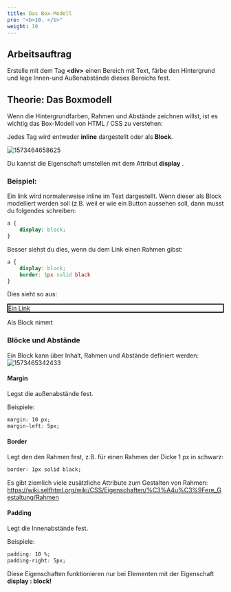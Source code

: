 ```yaml
---
title: Das Box-Modell
pre: "<b>10. </b>"
weight: 10
---
```


## Arbeitsauftrag

Erstelle mit dem Tag **\<div\>** einen Bereich mit Text, färbe den Hintergrund und lege Innen-und Außenabstände dieses Bereichs fest.

## Theorie: Das Boxmodell

Wenn die Hintergrundfarben, Rahmen und Abstände zeichnen willst, ist es wichtig das Box-Modell von HTML / CSS zu verstehen:

Jedes Tag wird entweder **inline** dargestellt oder als **Block**. 

![1573464658625](/html/inlineblock.png)

Du kannst die Eigenschaft umstellen mit dem Attribut **display** .

### Beispiel: 

Ein link wird normalerweise inline im Text dargestellt. Wenn dieser als Block modelliert werden soll (z.B. weil er wie ein Button aussehen soll, dann musst du folgendes schreiben:

```css
a {
    display: block;
}
```

Besser siehst du dies, wenn du dem Link einen Rahmen gibst:

```css
a {
    display: block;
    border: 1px solid black
}
```

Dies sieht so aus:

<a href="/" style="display: block; border: 2px solid black;">Ein Link</a>

Als Block nimmt 

### Blöcke und Abstände

Ein Block kann über Inhalt, Rahmen und Abstände definiert werden:![1573465342433](/html/boxmodell.png)

#### Margin

Legst die außenabstände fest. 

Beispiele:

  ```css
margin: 10 px;
margin-left: 5px;
  ```

#### Border

Legt den den Rahmen fest, z.B. für einen Rahmen der Dicke 1 px in schwarz:

```css
border: 1px solid black;
```

Es gibt ziemlich viele zusätzliche Attribute zum Gestalten von Rahmen: https://wiki.selfhtml.org/wiki/CSS/Eigenschaften/%C3%A4u%C3%9Fere_Gestaltung/Rahmen

#### Padding

Legt die Innenabstände fest.

Beispiele:

  ```css
padding: 10 %;
padding-right: 5px;
  ```

Diese Eigenschaften funktionieren nur bei Elementen mit der Eigenschaft **display : block!**